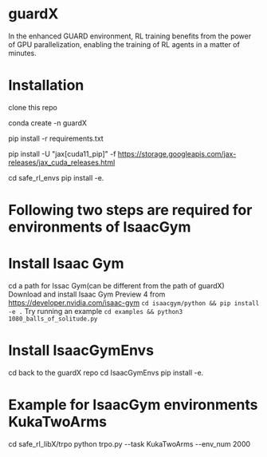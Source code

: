 # guardX
In the enhanced GUARD environment, RL training benefits from the power of GPU parallelization, enabling the training of RL agents in a matter of minutes.

# Installation
clone this repo

conda create -n guardX

pip install -r requirements.txt

pip install -U "jax[cuda11_pip]" -f https://storage.googleapis.com/jax-releases/jax_cuda_releases.html

cd safe_rl_envs
pip install -e.

# Following two steps are required for environments of IsaacGym

# Install Isaac Gym
cd a path for Issac Gym(can be different from the path of guardX)
Download and install Isaac Gym Preview 4 from https://developer.nvidia.com/isaac-gym
`cd isaacgym/python && pip install -e .`
Try running an example `cd examples && python3 1080_balls_of_solitude.py`

# Install IsaacGymEnvs
cd back to the guardX repo
cd IsaacGymEnvs
pip install -e.

# Example for IsaacGym environments KukaTwoArms
cd safe_rl_libX/trpo
python trpo.py --task KukaTwoArms --env_num 2000